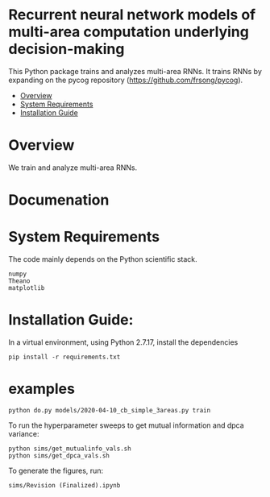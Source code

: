 # Recurrent neural network models of multi-area computation underlying decision-making

This Python package trains and analyzes multi-area RNNs. It trains RNNs by expanding on the pycog repository (https://github.com/frsong/pycog).

- [Overview](#overview)
- [System Requirements](#system-requirements)
- [Installation Guide](#installation-guide)

# Overview
We train and analyze multi-area RNNs.

# Documenation

# System Requirements
The code mainly depends on the Python scientific stack.

```
numpy
Theano
matplotlib
```

# Installation Guide:
In a virtual environment, using Python 2.7.17, install the dependencies

```
pip install -r requirements.txt
```
# examples



```
python do.py models/2020-04-10_cb_simple_3areas.py train
```

To run the hyperparameter sweeps to get mutual information and dpca variance:
```
python sims/get_mutualinfo_vals.sh
python sims/get_dpca_vals.sh
```
To generate the figures, run:

```
sims/Revision (Finalized).ipynb
```




